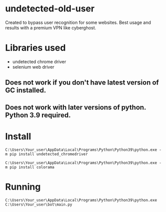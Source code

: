 # undetected-old-user

Created to bypass user recognition for some websites. Best usage and results with a premium VPN like cyberghost.

# Libraries used
- undetected chrome driver
- selenium web driver

## Does not work if you don't have latest version of GC installed.
## Does not work with later versions of python. Python 3.9 required.

# Install
```
C:\Users\Your_user\AppData\Local\Programs\Python\Python39\python.exe -m pip install undetected_chromedriver
```
```
C:\Users\Your_user\AppData\Local\Programs\Python\Python39\python.exe -m pip install colorama
```

# Running
```
C:\Users\Your_user\AppData\Local\Programs\Python\Python39\python.exe C:\Users\Your_user\bot\main.py
```

